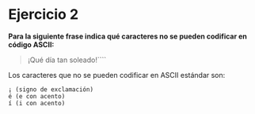 # Ejercicio 2
__Para la siguiente frase indica qué caracteres no se pueden codificar en código ASCII:__
>¡Qué día tan soleado!````

Los caracteres que no se pueden codificar en ASCII estándar son:

    ¡ (signo de exclamación)
    é (e con acento)
    í (i con acento)
